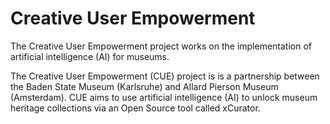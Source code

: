 # Creative User Empowerment

The Creative User Empowerment project works on the implementation of artificial intelligence (AI) for museums.

The Creative User Empowerment (CUE) project is is a partnership between the Baden State Museum (Karlsruhe) and Allard Pierson Museum (Amsterdam). CUE aims to use artificial intelligence (AI) to unlock museum heritage collections via an Open Source tool called xCurator.

```{tableofcontents}

```
